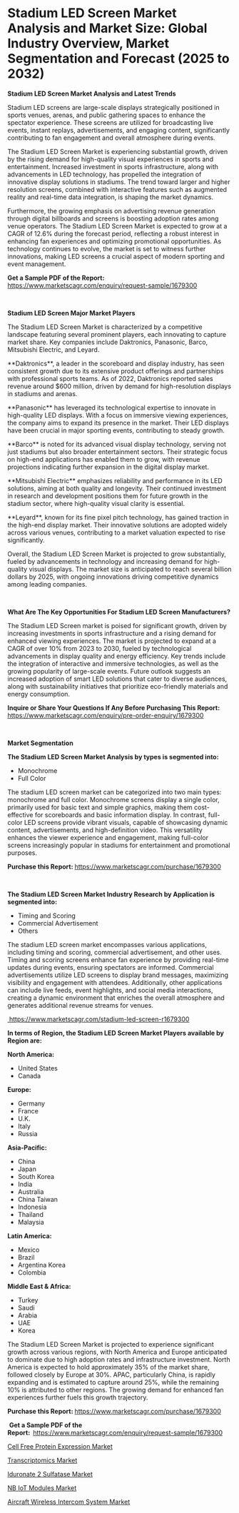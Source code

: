 <p><h1>Stadium LED Screen Market Analysis and Market Size: Global Industry Overview, Market Segmentation and Forecast (2025 to 2032)</h1></p><p><strong>Stadium LED Screen Market Analysis and Latest Trends</strong></p>
<p><p>Stadium LED screens are large-scale displays strategically positioned in sports venues, arenas, and public gathering spaces to enhance the spectator experience. These screens are utilized for broadcasting live events, instant replays, advertisements, and engaging content, significantly contributing to fan engagement and overall atmosphere during events. </p><p>The Stadium LED Screen Market is experiencing substantial growth, driven by the rising demand for high-quality visual experiences in sports and entertainment. Increased investment in sports infrastructure, along with advancements in LED technology, has propelled the integration of innovative display solutions in stadiums. The trend toward larger and higher resolution screens, combined with interactive features such as augmented reality and real-time data integration, is shaping the market dynamics.</p><p>Furthermore, the growing emphasis on advertising revenue generation through digital billboards and screens is boosting adoption rates among venue operators. The Stadium LED Screen Market is expected to grow at a CAGR of 12.6% during the forecast period, reflecting a robust interest in enhancing fan experiences and optimizing promotional opportunities. As technology continues to evolve, the market is set to witness further innovations, making LED screens a crucial aspect of modern sporting and event management.</p></p>
<p><strong>Get a Sample PDF of the Report:&nbsp;</strong> <a href="https://www.marketscagr.com/enquiry/request-sample/1679300?utm_campaign=2012&utm_medium=2&utm_source=Github&utm_content=ia&utm_term=06042025&utm_id=stadium-led-screen">https://www.marketscagr.com/enquiry/request-sample/1679300</a></p>
<p>&nbsp;</p>
<p><strong>Stadium LED Screen Major Market Players</strong></p>
<p><p>The Stadium LED Screen Market is characterized by a competitive landscape featuring several prominent players, each innovating to capture market share. Key companies include Daktronics, Panasonic, Barco, Mitsubishi Electric, and Leyard.</p><p>**Daktronics**, a leader in the scoreboard and display industry, has seen consistent growth due to its extensive product offerings and partnerships with professional sports teams. As of 2022, Daktronics reported sales revenue around $600 million, driven by demand for high-resolution displays in stadiums and arenas.</p><p>**Panasonic** has leveraged its technological expertise to innovate in high-quality LED displays. With a focus on immersive viewing experiences, the company aims to expand its presence in the market. Their LED displays have been crucial in major sporting events, contributing to steady growth.</p><p>**Barco** is noted for its advanced visual display technology, serving not just stadiums but also broader entertainment sectors. Their strategic focus on high-end applications has enabled them to grow, with revenue projections indicating further expansion in the digital display market.</p><p>**Mitsubishi Electric** emphasizes reliability and performance in its LED solutions, aiming at both quality and longevity. Their continued investment in research and development positions them for future growth in the stadium sector, where high-quality visual clarity is essential.</p><p>**Leyard**, known for its fine pixel pitch technology, has gained traction in the high-end display market. Their innovative solutions are adopted widely across various venues, contributing to a market valuation expected to rise significantly.</p><p>Overall, the Stadium LED Screen Market is projected to grow substantially, fueled by advancements in technology and increasing demand for high-quality visual displays. The market size is anticipated to reach several billion dollars by 2025, with ongoing innovations driving competitive dynamics among leading companies.</p></p>
<p>&nbsp;</p>
<p><strong>What Are The Key Opportunities For Stadium LED Screen Manufacturers?</strong></p>
<p><p>The Stadium LED Screen market is poised for significant growth, driven by increasing investments in sports infrastructure and a rising demand for enhanced viewing experiences. The market is projected to expand at a CAGR of over 10% from 2023 to 2030, fueled by technological advancements in display quality and energy efficiency. Key trends include the integration of interactive and immersive technologies, as well as the growing popularity of large-scale events. Future outlook suggests an increased adoption of smart LED solutions that cater to diverse audiences, along with sustainability initiatives that prioritize eco-friendly materials and energy consumption.</p></p>
<p><strong>Inquire or Share Your Questions If Any Before Purchasing This Report:</strong> <a href="https://www.marketscagr.com/enquiry/pre-order-enquiry/1679300?utm_campaign=2012&utm_medium=2&utm_source=Github&utm_content=ia&utm_term=06042025&utm_id=stadium-led-screen">https://www.marketscagr.com/enquiry/pre-order-enquiry/1679300</a></p>
<p>&nbsp;</p>
<p><strong>Market Segmentation</strong></p>
<p><strong>The Stadium LED Screen Market Analysis by types is segmented into:</strong></p>
<p><ul><li>Monochrome</li><li>Full Color</li></ul></p>
<p><p>The stadium LED screen market can be categorized into two main types: monochrome and full color. Monochrome screens display a single color, primarily used for basic text and simple graphics, making them cost-effective for scoreboards and basic information display. In contrast, full-color LED screens provide vibrant visuals, capable of showcasing dynamic content, advertisements, and high-definition video. This versatility enhances the viewer experience and engagement, making full-color screens increasingly popular in stadiums for entertainment and promotional purposes.</p></p>
<p><strong>Purchase this Report:&nbsp;</strong><a href="https://www.marketscagr.com/purchase/1679300?utm_campaign=2012&utm_medium=2&utm_source=Github&utm_content=ia&utm_term=06042025&utm_id=stadium-led-screen">https://www.marketscagr.com/purchase/1679300</a></p>
<p>&nbsp;</p>
<p><strong>The Stadium LED Screen Market Industry Research by Application is segmented into:</strong></p>
<p><ul><li>Timing and Scoring</li><li>Commercial Advertisement</li><li>Others</li></ul></p>
<p><p>The stadium LED screen market encompasses various applications, including timing and scoring, commercial advertisement, and other uses. Timing and scoring screens enhance fan experience by providing real-time updates during events, ensuring spectators are informed. Commercial advertisements utilize LED screens to display brand messages, maximizing visibility and engagement with attendees. Additionally, other applications can include live feeds, event highlights, and social media interactions, creating a dynamic environment that enriches the overall atmosphere and generates additional revenue streams for venues.</p></p>
<p><a href="https://www.marketscagr.com/stadium-led-screen-r1679300?utm_campaign=2012&utm_medium=2&utm_source=Github&utm_content=ia&utm_term=06042025&utm_id=stadium-led-screen">&nbsp;https://www.marketscagr.com/stadium-led-screen-r1679300</a></p>
<p><strong>In terms of Region, the Stadium LED Screen Market Players available by Region are:</strong></p>
<p>
    <p> <strong> North America: </strong>
        <ul>
            <li>United States</li>
            <li>Canada</li>
        </ul>
        </p> 
    <p> <strong> Europe: </strong>
        <ul>
            <li>Germany</li>
            <li>France</li>
            <li>U.K.</li>
            <li>Italy</li>
            <li>Russia</li>
        </ul>
        </p> 
    <p> <strong> Asia-Pacific: </strong>
        <ul>
            <li>China</li>
            <li>Japan</li>
            <li>South Korea</li>
            <li>India</li>
            <li>Australia</li>
            <li>China Taiwan</li>
            <li>Indonesia</li>
            <li>Thailand</li>
            <li>Malaysia</li>
        </ul>
        </p> 
    <p> <strong> Latin America: </strong>
        <ul>
            <li>Mexico</li>
            <li>Brazil</li>
            <li>Argentina Korea</li>
            <li>Colombia</li>
        </ul>
        </p> 
    <p> <strong> Middle East & Africa: </strong>
        <ul>
            <li>Turkey</li>
            <li>Saudi</li>
            <li>Arabia</li>
            <li>UAE</li>
            <li>Korea</li>
        </ul>
    </p>
    </p>
<p><p>The Stadium LED Screen Market is projected to experience significant growth across various regions, with North America and Europe anticipated to dominate due to high adoption rates and infrastructure investment. North America is expected to hold approximately 35% of the market share, followed closely by Europe at 30%. APAC, particularly China, is rapidly expanding and is estimated to capture around 25%, while the remaining 10% is attributed to other regions. The growing demand for enhanced fan experiences further fuels this growth trajectory.</p></p>
<p><strong>Purchase this Report: </strong><a href="https://www.marketscagr.com/purchase/1679300?utm_campaign=2012&utm_medium=2&utm_source=Github&utm_content=ia&utm_term=06042025&utm_id=stadium-led-screen">https://www.marketscagr.com/purchase/1679300</a></p>
<p>&nbsp;<strong>Get a Sample PDF of the Report:&nbsp;&nbsp;</strong><a href="https://www.marketscagr.com/enquiry/request-sample/1679300?utm_campaign=2012&utm_medium=2&utm_source=Github&utm_content=ia&utm_term=06042025&utm_id=stadium-led-screen">https://www.marketscagr.com/enquiry/request-sample/1679300</a></p>
<p><strong></strong></p>
<p><p><a href="https://www.linkedin.com/pulse/latest-research-cell-free-protein-expression-market-revenue-gpyse?utm_campaign=2012&utm_medium=2&utm_source=Github&utm_content=ia&utm_term=06042025&utm_id=stadium-led-screen">Cell Free Protein Expression Market</a></p><p><a href="https://www.linkedin.com/pulse/transcriptomics-market-size-forecasted-52-cagr-from-2025-n3n1e?utm_campaign=2012&utm_medium=2&utm_source=Github&utm_content=ia&utm_term=06042025&utm_id=stadium-led-screen">Transcriptomics Market</a></p><p><a href="https://www.linkedin.com/pulse/size-estimationof-iduronate-2-sulfatase-market-forecast-ofthe-5r6lf?utm_campaign=2012&utm_medium=2&utm_source=Github&utm_content=ia&utm_term=06042025&utm_id=stadium-led-screen">Iduronate 2 Sulfatase Market</a></p><p><a href="https://github.com/dubelsuehsik/Market-Research-Report-List-1/blob/main/nb-iot-modules-market.md?utm_campaign=2012&utm_medium=2&utm_source=Github&utm_content=ia&utm_term=06042025&utm_id=stadium-led-screen">NB IoT Modules Market</a></p><p><a href="https://github.com/rndwazeri/Market-Research-Report-List-1/blob/main/aircraft-wireless-intercom-system-market.md?utm_campaign=2012&utm_medium=2&utm_source=Github&utm_content=ia&utm_term=06042025&utm_id=stadium-led-screen">Aircraft Wireless Intercom System Market</a></p></p>